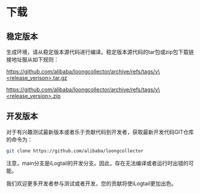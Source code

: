 # 下载

## 稳定版本

生成环境，请从稳定版本源代码进行编译。稳定版本源代码的tar包或zip包下载链接地址服从如下规则：

[https://github.com/alibaba/loongcollector/archive/refs/tags/v\<release\_verison>.tar.gz](https://github.com/alibaba/loongcollector/archive/refs/tags/v1.0.34.tar.gz)

[https://github.com/alibaba/loongcollector/archive/refs/tags/v\<release\_version>.zip](https://github.com/alibaba/loongcollector/archive/refs/tags/v1.0.34.zip)

## 开发版本

对于有兴趣测试最新版本或者乐于贡献代码到开发者，获取最新开发代码GIT仓库的命令为：

```bash
git clone https://github.com/alibaba/loongcollector
```

注意，main分支是iLogtail的开发分支。因此，存在无法编译或者运行时出错的可能。

我们欢迎更多开发者参与测试或者开发，您的贡献将使iLogtail更加出色。

